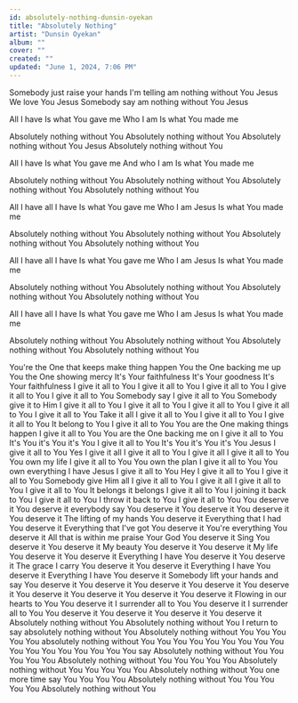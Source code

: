 ```yaml
---
id: absolutely-nothing-dunsin-oyekan
title: "Absolutely Nothing"
artist: "Dunsin Oyekan"
album: ""
cover: ""
created: ""
updated: "June 1, 2024, 7:06 PM"
---
```


Somebody just raise your hands
I'm telling am nothing without You Jesus
We love You Jesus
Somebody say am nothing without You Jesus

All I have
Is what You gave me
Who I am
Is what You made me

Absolutely nothing without You
Absolutely nothing without You
Absolutely nothing without You Jesus
Absolutely nothing without You

All I have
Is what You gave me
And who I am
Is what You made me

Absolutely nothing without You
Absolutely nothing without You
Absolutely nothing without You
Absolutely nothing without You

All I have all I have
Is what You gave me
Who I am Jesus
Is what You made me

Absolutely nothing without You
Absolutely nothing without You
Absolutely nothing without You
Absolutely nothing without You

All I have all I have
Is what You gave me
Who I am Jesus
Is what You made me

Absolutely nothing without You
Absolutely nothing without You
Absolutely nothing without You
Absolutely nothing without You

All I have all I have
Is what You gave me
Who I am Jesus
Is what You made me

Absolutely nothing without You
Absolutely nothing without You
Absolutely nothing without You
Absolutely nothing without You

You're the One that keeps make thing happen
You the One backing me up
You the One showing mercy
It's Your faithfulness
It's Your goodness
It's Your faithfulness
I give it all to You
I give it all to You
I give it all to You
I give it all to You
I give it all to You
Somebody say I give it all to You
Somebody give it to Him I give it all to You
I give it all to You I give it all to You
I give it all to You I give it all to You
Take it all I give it all to You
I give it all to You I give it all to You
It belong to You I give it all to You
You are the One making things happen I give it all to You
You are the One backing me on I give it all to You
It's You it's You it's You I give it all to You
It's You it's You it's You Jesus I give it all to You
Yes I give it all I give it all to You
I give it all I give it all to You
You own my life I give it all to You
You own the plan I give it all to You
You own everything I have Jesus I give it all to You
Hey I give it all to You I give it all to You
Somebody give Him all I give it all to You
I give it all I give it all to You
I give it all to You
It belongs it belongs I give it all to You
I joining it back to You I give it all to You
I throw it back to You I give it all to You
You deserve it
You deserve it everybody say
You deserve it
You deserve it
You deserve it You deserve it
The lifting of my hands You deserve it
Everything that I had You deserve it
Everything that I've got You deserve it
You're everything You deserve it
All that is within me praise Your God You deserve it
Sing You deserve it You deserve it
My beauty You deserve it You deserve it
My life You deserve it You deserve it
Everything I have You deserve it You deserve it
The grace I carry You deserve it You deserve it
Everything I have You deserve it
Everything I have You deserve it
Somebody lift your hands and say You deserve it
You deserve it You deserve it
You deserve it You deserve it
You deserve it You deserve it
You deserve it You deserve it
Flowing in our hearts to You You deserve it
I surrender all to You You deserve it
I surrender all to You You deserve it
You deserve it You deserve it
You deserve it
Absolutely nothing without You
Absolutely nothing without You
I return to say absolutely nothing without You
Absolutely nothing without You
You You You You absolutely nothing without You
You You You You
You You You You
You You You You
You You You You say
Absolutely nothing without You
You You You You
Absolutely nothing without You
You You You You
Absolutely nothing without You
You You You You
Absolutely nothing without You one more time say
You You You You
Absolutely nothing without You
You You You You
Absolutely nothing without You